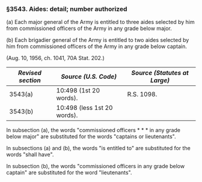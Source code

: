 ### §3543. Aides: detail; number authorized ###

(a) Each major general of the Army is entitled to three aides selected by him from commissioned officers of the Army in any grade below major.

(b) Each brigadier general of the Army is entitled to two aides selected by him from commissioned officers of the Army in any grade below captain.

(Aug. 10, 1956, ch. 1041, 70A Stat. 202.)

|*Revised section*|   *Source (U.S. Code)*    |*Source (Statutes at Large)*|
|-----------------|---------------------------|----------------------------|
|     3543(a)     |  10:498 (1st 20 words).   |         R.S. 1098.         |
|     3543(b)     |10:498 (less 1st 20 words).|                            |

In subsection (a), the words "commissioned officers \* \* \* in any grade below major" are substituted for the words "captains or lieutenants".

In subsections (a) and (b), the words "is entitled to" are substituted for the words "shall have".

In subsection (b), the words "commissioned officers in any grade below captain" are substituted for the word "lieutenants".